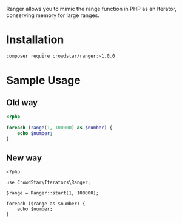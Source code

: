 Ranger allows you to mimic the range function in PHP as an Iterator, conserving memory for large ranges.

# Installation

```bash
composer require crowdstar/ranger:~1.0.0
```

# Sample Usage
## Old way
```php
<?php

foreach (range(1, 100000) as $number) {
    echo $number;
}
```

## New way
```
<?php

use CrowdStar\Iterators\Ranger;

$range = Ranger::start(1, 100000);

foreach ($range as $number) {
	echo $number;
}
```
